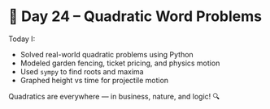 # 📘 Day 24 – Quadratic Word Problems

Today I:
- Solved real-world quadratic problems using Python
- Modeled garden fencing, ticket pricing, and physics motion
- Used `sympy` to find roots and maxima
- Graphed height vs time for projectile motion

Quadratics are everywhere — in business, nature, and logic! 🔍